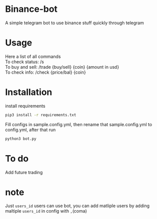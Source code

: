 # Binance-bot 
A simple telegram bot to use binance stuff quickly through telegram

# Usage
Here a list of all commands
<br>
To check status:
/s
<br>
To buy and sell:
/trade {buy/sell} {coin} {amount in usd}
<br>
To check info:
/check {price/bal} {coin}

# Installation
install requirements
```bash
pip3 install -r requirements.txt
```
Fill configs in sample.config.yml, then rename that
 sample.config.yml to config.yml, after that run
```bash
python3 bot.py
```
# To do
Add future trading

# note 
Just `users_id` users can use bot, you can add matliple users by adding maltiple `users_id`
in config with `,`(coma)
 
